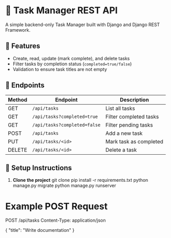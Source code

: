 # 📝 Task Manager REST API

A simple backend-only Task Manager built with Django and Django REST Framework.

## 📌 Features

- Create, read, update (mark complete), and delete tasks
- Filter tasks by completion status (`completed=true/false`)
- Validation to ensure task titles are not empty

## 📂 Endpoints

| Method | Endpoint            | Description                    |
|--------|---------------------|--------------------------------|
| GET    | `/api/tasks`        | List all tasks                 |
| GET    | `/api/tasks?completed=true` | Filter completed tasks    |
| GET    | `/api/tasks?completed=false` | Filter pending tasks     |
| POST   | `/api/tasks`        | Add a new task                 |
| PUT    | `/api/tasks/<id>`   | Mark task as completed         |
| DELETE | `/api/tasks/<id>`   | Delete a task                  |

## 🧰 Setup Instructions

1. **Clone the project**
    git clone 
    pip install -r requirements.txt
    python manage.py migrate
    python manage.py runserver
# Example POST Request
POST /api/tasks
Content-Type: application/json

{
  "title": "Write documentation"
}
